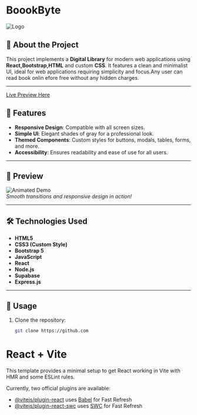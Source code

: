 # BoookByte
![Logo]()
## 🚀 About the Project
This project implements a **Digital Library** for modern web applications using **React,Bootstrap,HTML** and custom **CSS**. It features a clean and minimalist UI, ideal for web applications requiring simplicity and focus.Any user can read book onlin efore free without any hidden charges.

---
[Live Preview Here](http://bookbyte.csproject.org)
## 🎨 Features
- **Responsive Design**: Compatible with all screen sizes.
- **Simple UI**: Elegant shades of gray for a professional look.
- **Themed Components**: Custom styles for buttons, modals, tables, forms, and more.
- **Accessibility**: Ensures readability and ease of use for all users.

---

## 📸 Preview
![Animated Demo](https://user-images.githubusercontent.com/example/demo.gif)  
*Smooth transitions and responsive design in action!*

---

## 🛠️ Technologies Used
- **HTML5**
- **CSS3 (Custom Style)**
- **Bootstrap 5**
- **JavaScript**
- **React**
- **Node.js**
- **Supabase**
- **Express.js**

---

## 📄 Usage
1. Clone the repository:
   ```bash
   git clone https://github.com

# React + Vite

This template provides a minimal setup to get React working in Vite with HMR and some ESLint rules.

Currently, two official plugins are available:

- [@vitejs/plugin-react](https://github.com/vitejs/vite-plugin-react/blob/main/packages/plugin-react/README.md) uses [Babel](https://babeljs.io/) for Fast Refresh
- [@vitejs/plugin-react-swc](https://github.com/vitejs/vite-plugin-react-swc) uses [SWC](https://swc.rs/) for Fast Refresh
#

